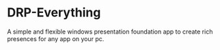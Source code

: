 # DRP-Everything
A simple and flexible windows presentation foundation app to create rich presences for any app on your pc.
